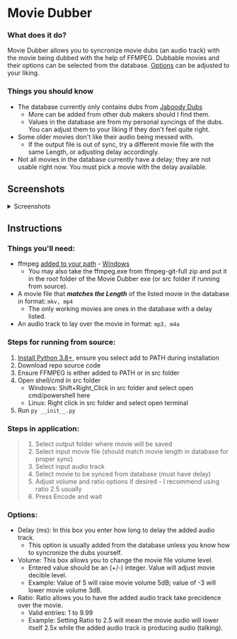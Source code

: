 # Movie Dubber

### What does it do?
Movie Dubber allows you to syncronize movie dubs (an audio track) with the movie being dubbed with the help of FFMPEG. Dubbable movies and their options can be selected from the database. [Options](https://github.com/f09f9095/Movie-Dubber#options) can be adjusted to your liking.

### Things you should know
- The database currently only contains dubs from [Jaboody Dubs](https://www.patreon.com/jaboodydubs/posts)
  - More can be added from other dub makers should I find them.
  - Values in the database are from my personal syncings of the dubs. You can adjust them to your liking if they don't feel quite right.
- Some older movies don't like their audio being messed with.
  - If the output file is out of sync, try a different movie file with the same Length, or adjusting delay accordingly.
- Not all movies in the database currently have a delay; they are not usable right now. You must pick a movie with the delay available.

## Screenshots
<details>
  <summary>Screenshots</summary>

  ![Main Screen](https://github.com/f09f9095/Movie-Dubber/blob/main/src/etc/Main%20Screen.png?raw=true)
  ![Main Screen Progress](https://github.com/f09f9095/Movie-Dubber/blob/main/src/etc/Main%20Screen%20Progress.png?raw=true)
  ![Database](https://github.com/f09f9095/Movie-Dubber/blob/main/src/etc/Database.png?raw=true)
</details>

## Instructions
### Things you'll need:
- ffmpeg [added to your path](https://www.youtube.com/watch?v=3z9rUl9r2oA) - [Windows](https://www.gyan.dev/ffmpeg/builds/ffmpeg-git-full.7z)
  - You may also take the ffmpeg.exe from ffmpeg-git-full zip and put it in the root folder of the Movie Dubber exe (or src folder if running from source).
- A movie file that **_matches the Length_** of the listed movie in the database in format: `mkv, mp4`
  - The only working movies are ones in the database with a delay listed.
- An audio track to lay over the movie in format: `mp3, m4a`

### Steps for running from source:
1. [Install Python 3.8+](https://www.python.org/downloads/), ensure you select add to PATH during installation
2. Download repo source code
3. Ensure FFMPEG is either added to PATH or in src folder
4. Open shell/cmd in src folder
   - Windows: Shift+Right_Click in src folder and select open cmd/powershell here
   - Linux: Right click in src folder and select open terminal
5. Run `py __init__.py`

### Steps in application:
>1. Select output folder where movie will be saved
>2. Select input movie file (should match movie length in database for proper sync)
>3. Select input audio track
>4. Select movie to be synced from database (must have delay)
>5. Adjust volume and ratio options if desired - I recommend using ratio 2.5 usually
>6. Press Encode and wait

### Options:
- Delay (ms): In this box you enter how long to delay the added audio track.
  - This option is usually added from the database unless you know how to syncronize the dubs yourself.
- Volume: This box allows you to change the movie file volume level.
  - Entered value should be an (+/-) integer. Value will adjust movie decible level.
  - Example: Value of 5 will raise movie volume 5dB; value of -3 will lower movie volume 3dB.
- Ratio: Ratio allows you to have the added audio track take precidence over the movie.
  - Valid entries: 1 to 9.99
  - Example: Setting Ratio to 2.5 will mean the movie audio will lower itself 2.5x while the added audio track is producing audio (talking).
